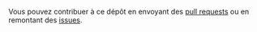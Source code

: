 Vous pouvez contribuer à ce dépôt en envoyant des [pull requests](https://github.com/codegouvfr/sill/pulls) ou en remontant des [issues](https://github.com/codegouvfr/sill/issues).


